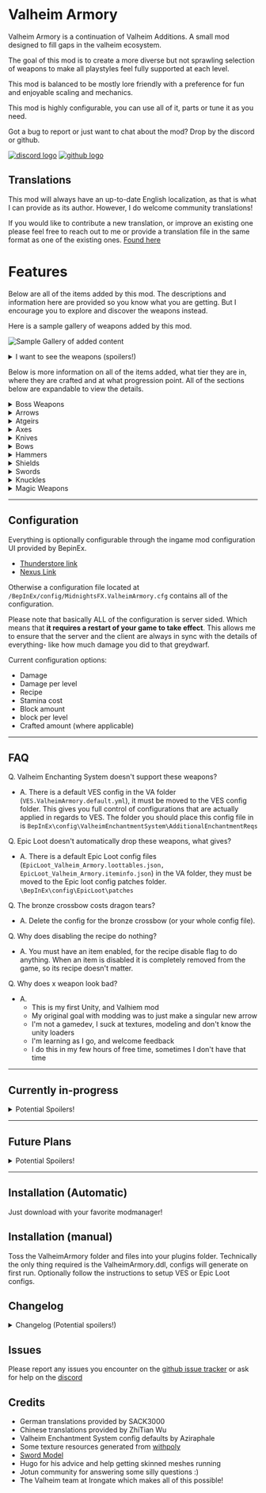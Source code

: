 # Valheim Armory
Valheim Armory is a continuation of Valheim Additions. A small mod designed to fill gaps in the valheim ecosystem.

The goal of this mod is to create a more diverse but not sprawling selection of weapons to make all playstyles feel fully supported at each level.


This mod is balanced to be mostly lore friendly with a preference for fun and enjoyable scaling and mechanics.

This mod is highly configurable, you can use all of it, parts or tune it as you need.

Got a bug to report or just want to chat about the mod? Drop by the discord or github.

[![discord logo](https://i.imgur.com/uE6umQE.png)](https://discord.gg/Dmr9PQTy9m) [![github logo](https://i.imgur.com/lvbP5OF.png)](https://github.com/MidnightsFX/Valheim_Armory)


## Translations
This mod will always have an up-to-date English localization, as that is what I can provide as its author.
However, I do welcome community translations!

If you would like to contribute a new translation, or improve an existing one please feel free to reach out to me or provide a translation file in the same format as one of the existing ones.
[Found here](https://github.com/MidnightsFX/Valheim_Armory/tree/master/ValheimArmory/localizations)


# Features

Below are all of the items added by this mod. The descriptions and information here are provided so you know what you are getting. But I encourage you to explore and discover the weapons instead.

Here is a sample gallery of weapons added by this mod.

![Sample Gallery of added content](https://i.imgur.com/bl5tTcl.png)

<details>
<summary>I want to see the weapons (spoilers!)</summary>

![Gallery pt1](https://i.imgur.com/zuh6YNT.png)
![Gallery pt2](https://i.imgur.com/NtyDJfG.png)

</details>

Below is more information on all of the items added, what tier they are in, where they are crafted and at what progression point. All of the sections below are expandable to view the details.

<details>
  <summary>Boss Weapons</summary>
  
  ## Eikthyrs

    Eikthyrs weapons are split into two groups, one requiring the workbench and the other the forge. Meaning that some of these weapons will require metals from the black forest.

  | Name | Crafted At | Stage | prefab | Icon |
  | ----------- | ----------- | ----------- | ----------- | ----------- |
  | Antler Bow | Forge | Post-Meadows | `VAAntler_Bow` | ![Antler Bow Icon](https://i.imgur.com/YYavFT6.png) |
  | Antler Dagger | Workbench | Post-Meadows | `VAAntler_dagger` | ![Antler Dagger Icon](https://i.imgur.com/TImtKNo.png) |
  | Antler Sword | Forge | Post-Meadows | `VAAntler_Sword` | ![Antler Sword Icon](https://i.imgur.com/uw1ZNgz.png) |
  | Antler Atgeir | Workbench | Post-Meadows | `VAatgeir_antler` | ![Antler Atgier Icon](https://i.imgur.com/URdXvZc.png) |
  | Antler Greataxe | Forge | Post-Meadows | `VAAntler_greataxe` | ![Antler Greataxe Icon](https://i.imgur.com/jIAHbCD.png) |

  ## Elder
  | Name | Crafted At | Stage | prefab | Icon |
  | ----------- | ----------- | ----------- | ----------- | ----------- |
  | Vine hammer | Forge | Post-Blackforest | `VAElderHammer` | ![Elder Sledgehammer icon](https://i.imgur.com/IvJzuX3.png) |
  | Vine shield | Forge | Post-Blackforest | `VAElderRoundShield` | ![Elders roundshield icon](https://i.imgur.com/2eNj45X.png) |
  | Vine crossbow | Forge | Post-Blackforest | `VACrossbowElder` | ![Elders crossbow Icon](https://i.imgur.com/fDaATMs.png) |
  | Vine sword | Forge | Post-Blackforest | `VAVine_Sword` | ![Elders Sword Icon](https://i.imgur.com/621VD59.png) |
  | Vine mace | Forge | Post-Blackforest | `VAElder_mace` | ![Elders Mace Icon](https://i.imgur.com/SfYdLP7.png) |

  ## Bonemass
  | Name | Crafted At | Stage | prefab | Icon |
  | ----------- | ----------- | ----------- | ----------- | ----------- |
  | Skull hammer | Forge | Post-Swamp | `VABonemassWarhammer` | ![Bonemass Warhammer icon](https://i.imgur.com/sg9yGYu.png) |
  | Bone blade | Forge | Post-Swamp | `VABonemassGreatsword` | ![bonemass greatsword icon](https://i.imgur.com/OWfG9nK.png) |
  | Poisoned bone dagger | Forge | Post-Swamp | `VABonemassDagger` | ![Bonemasses dagger icon](https://i.imgur.com/o9qxcEG.png) |

  ## Moder
  | Name | Crafted At | Stage | prefab | Icon |
  | ----------- | ----------- | ----------- | ----------- | ----------- |
  | Dragonfrost sword | Forge | Post-Mountain | `VASwordModer` | ![Ice sword Icon](https://i.imgur.com/iXVICFY.png) |
  | Dragonfrost spear | Forge | Post-Mountain | `VASpearModer` | ![Ice Spear Icon](https://i.imgur.com/X4CuFZs.png) |
  | Dragonfrost crossbow | Forge | Post-Mountain | `VACrossbowModer` | ![Mechanical Crossbow Icon](https://i.imgur.com/KMNzFgZ.png) |
  | Dragonfrost buckler | Forge | Post-Mountain | `VAModer_RoundShield` | ![Moder roundshield](https://i.imgur.com/kDHDtJT.png) |

  ### Yagluth
  | Name | Crafted At | Stage | prefab | Icon |
  | ----------- | ----------- | ----------- | ----------- | ----------- |
  | Goblin king atgeir | Forge | Post-Plains | `VAYagluthAtgeir` | ![darkmetal atgeir](https://i.imgur.com/LXLNlF0.png) |
  | Goblin king greatsword | Forge | Post-Plains | `VAYagluth_greatsword` | ![darkmetal greatsword](https://i.imgur.com/diyEKHx.png) |
  | Goblin king knuckles | Forge | Post-Plains | `VAFist_Yagluth` | ![darkmetal knuckles](https://i.imgur.com/yGTlNh1.png) |

</details>

<details>
  <summary>Arrows</summary>

  Arrows Added here fill out a number of additional roles, and importantly add new resource sinks.

  | Name | Crafted At | Stage | prefab | Icon |
  | ----------- | ----------- | ----------- | ----------- | ----------- |
  | Bone arrow | Workbench | Meadows | `VAArrowBone` | ![bone arrow icon](https://imgur.com/KUYj0Zp.png) |
  | Chitin arrow | Workbench | Ocean | `VAchitinarrow` | ![chitin arrow icon](https://imgur.com/LKNQnEt.png) |
  | Ancient Wood arrow | Workbench | Swamp | `VAarrowancient` | ![ancient wood arrow icon](https://imgur.com/d28tCPw.png) |
  | Surtling Fire arrow | Forge | Mountain | `VAarrow_surtling_fire` | ![surtling fire arrow icon](https://i.imgur.com/K5Erlwt.png) |
  | Blackmetal arrow | Forge | Plains | `VAArrowGreenMetal` | ![blackmetal arrow icon](https://imgur.com/yiJKz6s.png) | 
  | Wood Bolt | Artisan | Blackforest | `VABoltWood` | ![wood crossbow bolt](https://imgur.com/UTbO8aG.png) |
  | Bronze Bolt | Artisan | Blackforest | `VAbolt_bronze` | ![bronze bolt](https://i.imgur.com/cUJTlB3.png) |
  | Iron Poison Bolt | Artisan | Swamp | `VAbolt_poison` | ![iron poison bolt](https://i.imgur.com/mVLDfm8.png) |
  | Silver Frost Bolt | Artisan | Mountain | `VAbolt_frost` | ![Silver Frost bolt](https://i.imgur.com/0FGHrBB.png) |
  | Blackmetal Surtling Bolt | Artisan | Plains | `VASurtlingBolt` | ![blackmetal surtling bolt](https://i.imgur.com/iZ5fOrF.png) |

</details>

<details>
  <summary>Atgeirs</summary>

  Added Atgiers help fill in missing tiers.

  | Name | Crafted At | Stage | prefab | Icon |
  | ----------- | ----------- | ----------- | ----------- | ----------- |
  | Flint Atgeir | Workbench | Meadows | `VAAtgeir_Flint` | ![flint atgeir icon](https://i.imgur.com/ASQRVLD.png) |
  | Royal Abyssal Atgeir | Forge | Mountain | `VAAtgeirchitin` | ![royal abyssal atgeir icon](https://i.imgur.com/FCO85Nq.png) |
  | Silver Atgeir | Forge | Mountain | `VASilverAtgeir` | ![silver atgeir icon](https://i.imgur.com/WLB6PWp.png) |
</details>


<details>
  <summary>Axes</summary>

  ### Greataxes (2H Axes)
  Battleaxes are a fun but very challenging playstyle in valheim. They are slow so you generally need to kill your opponets before they can kill you, which happens fast.

  | Name | Crafted At | Stage | prefab | Icon |
  | ----------- | ----------- | ----------- | ----------- | ----------- |
  | Flint Greataxe | Workbench | Meadows | `VAFlint_greataxe` | ![flint greataxe icon](https://i.imgur.com/dPbaKtX.png) |
  | Bronze Lumber Axe | Forge | Blackforest | `VAbronze_battleaxe` | ![bronze greataxe icon](https://i.imgur.com/1an32hc.png) |
  | Blackmetal Greataxe | Forge | Mistlands | `VAblackmetal_battleaxe` | ![blackmetal greataxe icon](https://i.imgur.com/2H94zhh.png) |

</details>

<details>
  <summary>Knives</summary>
  
  ### Added Daggers

  | Name | Crafted At | Stage | prefab | Icon |
  | ----------- | ----------- | ----------- | ----------- | ----------- |
  | Bronze Dagger | Forge | Blackforest | `VAdagger_bronze` | ![bronze dagger icon](https://i.imgur.com/AyWevGx.png) |
  | Iron Dagger | Forge | Swamp | `VAdagger_iron` | ![iron dagger icon](https://i.imgur.com/9MBSw5X.png) |
  | Silver Dagger | Forge | Mountain | `VAdagger_silver` | ![silver dagger icon](https://i.imgur.com/SL2G0Vn.png) |

  ---

  ### Added 2H Daggers

  | Name | Crafted At | Stage | prefab | Icon |
  | ----------- | ----------- | ----------- | ----------- | ----------- |
  | Flint Daggers | Workbench | Meadows | `VADagger_Flint_2h` | ![flint daggers icon](https://i.imgur.com/vdkexcd.png) |
  | Rascal Daggers | Forge | Blackforest | `VAdagger_bronze_2h` | ![rascal daggers icon](https://i.imgur.com/88MEras.png) |
  | Rogue Daggers | Forge | Swamp | `VAdagger_iron_2h` | ![rogue daggers icon](https://i.imgur.com/1kyTYjP.png) |
  | Blackguard Runic Daggers | Forge | Mountain | `VAdagger_silver_2h` | ![blackguard runic daggers icon](https://i.imgur.com/8HwWqah.png) |

  * Note: 2H Daggers will float infront of item wall mounts due to their separated attachment style. They display normally on an item stand.

  The addition of 2H daggers at lower tiers also provides you a way to focus on that playstyle all of the way up till the current end of the game.

</details>

<details>
  <summary>Bows</summary>
  
  ### Added Crossbows

  | Name | Crafted At | Stage | prefab | Icon |
  | ----------- | ----------- | ----------- | ----------- | ----------- |
  | Bronze Crossbow | Forge | Blackforest | `VACrossbowBronze` | ![bronze crossbow icon](https://i.imgur.com/GkWbooT.png) |
  | Bronze Arbalist | Forge | Plains | `VAArbalistBronze` | ![bronze arbalist icon](https://i.imgur.com/iuk67H0.png) |

</details>

<details>
  <summary>Hammers</summary>
  
  ### Added Sledges

  | Name | Crafted At | Stage | prefab | Icon |
  | ----------- | ----------- | ----------- | ----------- | ----------- |
  | Blackmetal Sledge | Forge | Plains | `VAblackmetal_sledge` | ![blackmetal sledge icon](https://i.imgur.com/ChVYaYS.png) |

</details>

<details>
  <summary>Shields</summary>
  
  ### Added Shields

  | Name | Crafted At | Stage | prefab | Icon |
  | ----------- | ----------- | ----------- | ----------- | ----------- |
  | Serpent Scale Buckler | Forge | Swamp | `VAserpent_buckler` | ![serpent scale buckler icon](https://i.imgur.com/jtB6efS.png) |

</details>

<details>
  <summary>Swords</summary>
  
  ### Added Greatswords

  | Name | Crafted At | Stage | prefab | Icon |
  | ----------- | ----------- | ----------- | ----------- | ----------- |
  | Flint Greatsword | Workbench | Meadows | `VAFlint_greatsword` | ![flint greatsword icon](https://i.imgur.com/IWwo2x0.png) |
  | Bronze Greatsword | Forge | Blackforest | `VAbronze_greatsword` | ![bronze greatsword icon](https://i.imgur.com/cjSbYI5.png) |
  | Iron Greatsword | Forge | Swamp | `VAiron_greatsword` | ![iron greatsword icon](https://i.imgur.com/UmjdC0K.png) |
  | Silver Greatsword | Forge | Mountain | `VAsilver_greatsword` | ![silver greatsword icon](https://i.imgur.com/qBOtNRn.png) |


  ---
  
  ### Added Swords

  | Name | Crafted At | Stage | prefab | Icon |
  | ----------- | ----------- | ----------- | ----------- | ----------- |
  | Flint Sword | Workbench | Meadows | `VAFlint_Sword` | ![flint sword icon](https://i.imgur.com/8PEvo8I.png) |
  | Chitin Sword | Forge | Blackforest | `VASwordChitin` | ![chitin sword icon](https://i.imgur.com/HtNvGaA.png) |

  * Chitin Sword (Abyssal Sword) is an early game sword sitting between bronze and iron but with the unique difference of inflicting some blunt damage, making it less useless against all of the enemies in the swamp
</details>

<details>
  <summary>Knuckles</summary>
  
  ### Added Hand weapons

  | Name | Crafted At | Stage | prefab | Icon |
  | ----------- | ----------- | ----------- | ----------- | ----------- |
  | Flint knuckles | Workbench | Meadows | `VAFist_Flint` | ![flint knuckles](https://i.imgur.com/IhPPv7q.png) |
  | Bronze knuckles | Forge | BlackForest | `VAFist_Bronze` | ![bronze knuckles](https://i.imgur.com/PEYLGow.png) |
  | Iron knuckles | Forge | Swamp | `VAFist_Iron` | ![iron knuckles](https://i.imgur.com/Y1TkBxk.png) |

</details>

<details>
  <summary>Magic Weapons</summary>
  
  ### Added Magic weapons

  | Name | Crafted At | Stage | prefab | Icon |
  | ----------- | ----------- | ----------- | ----------- | ----------- |
  | Druidic staff of spirit | Workbench | BlackForest | `VAStaff_Druid_Spirit` | ![druidic spirit staff](https://i.imgur.com/4WrNu8i.png) |
  | Druidic staff of poison | Workbench | Swamp | `VAStaff_Druid_Poison` | ![druidic poison staff](https://i.imgur.com/PXi8ztI.png) |
  | Druidic staff of ice | Workbench | Mountains | `VAStaff_Druid_Ice` | ![druidic ice staff](https://i.imgur.com/AFtAeV7.png) |
  | Druidic staff of fire | Workbench | Plains | `VAStaff_Druid_Fire` | ![fire druidic staff](https://i.imgur.com/Xq7o8MW.png) |
  | Staff of Spirit | Magetable | Mistlands | `VAStaff_Spirit` | ![Staff of spirit](https://i.imgur.com/BuIbWQN.png) |
  | Staff of Poison | Magetable | Mistlands | `VAStaff_Poison` | ![fire druidic staff](https://i.imgur.com/UKn5TJC.png) |

</details>

---

## Configuration

Everything is optionally configurable through the ingame mod configuration UI provided by BepinEx.
  * [Thunderstore link](https://valheim.thunderstore.io/package/TJzilla/BepInEx_ConfigurationManager/)
  * [Nexus Link](https://www.nexusmods.com/valheim/mods/740)

Otherwise a configuration file located at `/BepInEx/config/MidnightsFX.ValheimArmory.cfg` contains all of the configuration.

Please note that basically ALL of the configuration is server sided. Which means that **it requires a restart of your game to take effect**. This allows me to ensure that the server and the client are always in sync with the details of everything- like how much damage you did to that greydwarf.

Current configuration options:
* Damage
* Damage per level
* Recipe
* Stamina cost
* Block amount
* block per level
* Crafted amount (where applicable)

---

## FAQ

Q. Valheim Enchanting System doesn't support these weapons?
- A. There is a default VES config in the VA folder (`VES.ValheimArmory.default.yml`), it must be moved to the VES config folder. This gives you full control of configurations that are actually applied in regards to VES.
	 The folder you should place this config file in is `BepInEx\config\ValheimEnchantmentSystem\AdditionalEnchantmentReqs`

Q. Epic Loot doesn't automatically drop these weapons, what gives?
- A. There is a default Epic Loot config files (`EpicLoot_Valheim_Armory.loottables.json, EpicLoot_Valheim_Armory.iteminfo.json`) in the VA folder, they must be moved to the Epic loot config patches folder. `\BepInEx\config\EpicLoot\patches`

Q. The bronze crossbow costs dragon tears?
- A. Delete the config for the bronze crossbow (or your whole config file).

Q. Why does disabling the recipe do nothing?
- A. You must have an item enabled, for the recipe disable flag to do anything. When an item is disabled it is completely removed from the game, so its recipe doesn't matter.

Q. Why does x weapon look bad?
- A.
	- This is my first Unity, and Valhiem mod
	- My original goal with modding was to just make a singular new arrow
	- I'm not a gamedev, I suck at textures, modeling and don't know the unity loaders
	- I'm learning as I go, and welcome feedback
	- I do this in my few hours of free time, sometimes I don't have that time
---

## Currently in-progress
<details>
  <summary>Potential Spoilers!</summary>
  
  * Designing Boss Weapons for the mistlands

  Boss Weapon Release roadmap
  * Additional weapon types for all existing bosses

  The Boss weapon roadmap will take a number of updates. Feel free to submit ideas to the github.
</details>

---

## Future Plans
<details>
  <summary>Potential Spoilers!</summary>
  
  * Filling out boss weapons for most/all playstyles (long term)
  * Chitin Shield
  * Named Mace (blackmetal mace)
  * Silver sledge
  * 2H Warhammers (Maces but bigger)
  * Better VFX for weapons
  * New spear alternatives
  * More magic (eitr) powered weapons (non-staves)
</details>

---

## Installation (Automatic)
Just download with your favorite modmanager!

## Installation (manual)
Toss the ValheimArmory folder and files into your plugins folder. Technically the only thing required is the ValheimArmory.ddl, configs will generate on first run. Optionally follow the instructions to setup VES or Epic Loot configs.

## Changelog

<details>
  <summary>Changelog (Potential spoilers!)</summary>

**1.6.0**
```
- Remodelled the skyshatter, updated its VFX! less foggy more soft electric
- Redesigned the elders shield
	- Updated the spirit & poison resistances the shield provides to be major resistances instead of minor ones (holding the shield is now effectively a free poison resist, just don't stash/unequip or you'll have a bad time)
- Added Moders shield
- Added Flint fist weapon
- Added Magic staffs! Poison, Spirit, Fire, Ice 
	- these new magic staffs are split into two catagories: pre mistlands and mistlands level and they work slightly differently
	- pre-mistlands staffs have a high stamina cost but no Eitr cost
	- mistland level staffs are stronger, have a low eitr cost and no stamina cost
	- this is all completely configurable if you want them to work differently
- Fixes for some flint weapons not colliding properly with things when dropped
```

**1.5.17**
```
- Fixed the default recipe for iron poisoned crossbow bolts to use iron
- Added Flint weapon set (Atgeir, Sword, 2H dagger, Greatsword)
- Added prefab names to readme
```

**1.5.16**
```
- Fixed missing shader compilation for Vulkan
```

**1.5.15**
```
- Fixed Moders spear missing its trail texture when thrown
- Reduced specular highlights on Moders & Elders weapons, increased darkness of vine textures
- Fixed naming of the elders sledge
```

**1.5.14**
```
- Fixed missing weapon trails on a handful of weapons
- Fixed high levels of metallic rendering used on the elders weapons
```

**1.5.13**
```
- Fixed autopickup for a few more weapons, really this should be the last time
- Fixed the antler bow getting a NPE when firing
```

**1.5.12**
```
- !!CHANGED CONFIG LOCATION!! now MidnightsFX.ValheimArmory.cfg
- Added support for weapons/shields to provide resistances
- Set the Elders shield to provide a poison resistance (and config options to enable/disable)
- Fixed autopickup for a few remaining weapons
- Updated compiled against unity version to 2022.12
- Increased compression of files (download is 25% smaller now)
```

**1.5.11**
```
- Fixed auto-pickup for a number of weapons (including dragonfrost spear), it should now work correctly.
```

**1.5.10**
```
- Updated english name localization, improving weapon naming to feel more vanilla
```

**1.5.9
```
- Fixing missing Epic Loot config files on Thunderstore
- Fixed Elders hammer not having one of its sound effects
- Fixed Elders balance incorrectly having lightning damage and blunt damage instead of just slash and spirit
```

**1.5.8**
```
- Fixing arrow text description for arrows including a non-printable control character
- Improving flexibility of crafting station configuration options for all craftable weapons/ammos
```

**1.5.7**
```
- Default configuration for Valheim Enchantment System (VES) and Epic Loot now available in the mod folder
- Added Elders sword & mace
- Fixed prefab name for Chitin Atgeir
```

**1.5.6**
```
-Fixes for the Elder Hammer & Skyshatter not having sfx hit sounds
```

**1.5.5**
```
- Fixes for the spanish translation
- Updates to required version of Jotunn & BepinEx
```

**1.5.4**
```
- Added Spanish Translation
- Fixed missing sound effects for Elders hammer
```

**1.5.3**
```
- Fixed Chinese Translation not loading properly
```

**1.5.2**
```
- Added Chinese translation
```

**1.5.1**
```
- Hildirs Update support validated!
- Updated to Jotunn 2.12.7
- Added the option to enable/disable craftable state for all items. This is seperate from enabling the item itself, you can now enable the item to be loaded into the game. 
	But keep it non-craftable, this might be useful if you only want a specific weapon to drop from Epicloot etc.
```

**1.5.0**
```
- Added two Yagluth themed weapons
- Added configuration for block to all weapons and shields
- Updated Jotunn to 2.12.4
```

**1.4.0**
```
- Added initial bonemass boss weapons!
- First 2H warhammer added, likely slightly overpowered. This weapon acts like a 2H axe or sword, but does blunt damage.
- Added silver Atgeir, this is a direct upgrade between Iron & Blackmetal
- Updates to how localizations are added, better support for multiple languages
- Added Russian translation
```

**1.3.4**
```
- Fixed Moders crossbow not being configurable and using the wrong defaults
```

**1.3.3**
```
- Fixed wood bolt triggering the invalid recipe warning
- Fixed a particle mock for arrow feathers not resolving on some versions of valheim
- Rebalance of most boss weapons, and a few outlier non-boss weapons. Recipes are slightly more expensive overall and damage is generall down across the board.
	This primarily brings boss weapons in line with the next tier weapon minus a small bit. The balance change is just to the default config values.
	If you want to keep your weapons more powerful continue using your existing config, defaults will only be applied if you do not have a value set (new or deleted config).
```

**1.3.2**
```
- Updated German localization
```

**1.3.1**
```
- Fixed the antler greataxe being held the wrong way
```

**1.3.0**
```
- 3 new weapons based on the Elder
- 3 new weapons based on the Moder
- new crossbow and a handful of new bolts!
- bugfix for the antler dagger not being impacted by gravity
- fixed the default recipe for 1h bronze dagger

```

**1.2.1**
```
- Finished current german localization
- Updated the surtling core arrow icon

```

**1.2.0**
```
- Added Eikthyr Bow, Dagger, Sword & Greataxe
- Remeshed the Antler Atgeir
- Balance for the Eikthyr weapons is tilted towards overpowered.

```

**1.1.0**
```
- Added Daggers
- Added 2H Daggers

- Significant updates to the configuration code, more things are now configurable!
	- Stamina cost for primary and secondary attacks
	- Crafting costs
	- Where things are crafted at
```

**1.0.1**
```
- Fixed Iron level sword recipe, should now actually require Iron.
```

**1.0.0**
```
- Release! I'm sure its got bugs somewhere
```

</details>

## Issues
Please report any issues you encounter on the [github issue tracker](https://github.com/MidnightsFX/Valheim_Armory/issues) or ask for help on the [discord](https://discord.gg/Dmr9PQTy9m)

## Credits
* German translations provided by SACK3000
* Chinese translations provided by ZhiTian Wu
* Valheim Enchantment System config defaults by Aziraphale
* Some texture resources generated from [withpoly](https://withpoly.com/browse/textures)
* [Sword Model](https://assetstore.unity.com/packages/3d/props/weapons/free-low-poly-swords-rpg-weapons-198166)
* Hugo for his advice and help getting skinned meshes running
* Jotun community for answering some silly questions :)
* The Valheim team at Irongate which makes all of this possible!
